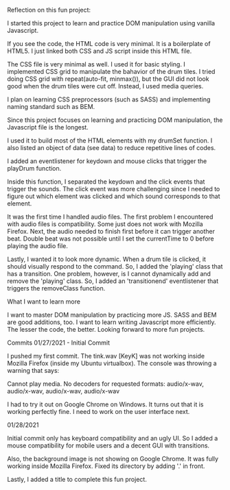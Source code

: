Reflection on this fun project:

I started this project to learn and practice DOM manipulation using vanilla Javascript.

If you see the code, the HTML code is very minimal. It is a boilerplate of HTML5. I just linked both CSS and JS script inside this HTML file.

The CSS file is very minimal as well. I used it for basic styling. I implemented CSS grid to manipulate the bahavior of the drum tiles. I tried doing CSS grid with repeat(auto-fit, minmax()), but the GUI did not look good when the drum tiles were cut off. Instead, I used media queries. 

I plan on learning CSS preprocessors (such as SASS) and implementing naming standard such as BEM.

Since this project focuses on learning and practicing DOM manipulation, the Javascript file is the longest. 

I used it to build most of the HTML elements with my drumSet function. I also listed an object of data (see data) to reduce repetitive lines of codes.

I added an eventlistener for keydown and mouse clicks that trigger the playDrum function.

Inside this function, I separated the keydown and the click events that trigger the sounds. The click event was more challenging since I needed to figure out which element was clicked and which sound corresponds to that element.

It was the first time I handled audio files. The first problem I encountered with audio files is compatibility. Some just does not work with Mozilla Firefox. Next, the audio needed to finish first before it can trigger another beat. Double beat was not possible until I set the currentTime to 0 before playing the audio file.

Lastly, I wanted it to look more dynamic. When a drum tile is clicked, it should visually respond to the command. So, I added the 'playing' class that has a transition. One problem, however, is I cannot dynamically add and remove the 'playing' class. So, I added an 'transitionend' eventlistener that triggers the removeClass function.

What I want to learn more

I want to master DOM manipulation by practicing more JS. SASS and BEM are good additions, too. I want to learn writing Javascript more efficiently. The lesser the code, the better. Looking forward to more fun projects.

Commits
01/27/2021 - Initial Commit

I pushed my first commit. The tink.wav [KeyK] was not working inside Mozilla Firefox (inside my Ubuntu virtualbox). 
The console was throwing a warning that says:

Cannot play media. No decoders for requested formats: audio/x-wav, audio/x-wav, audio/x-wav, audio/x-wav

I had to try it out on Google Chrome on Windows. It turns out that it is working perfectly fine.
I need to work on the user interface next.

01/28/2021

Initial commit only has keyboard compatibility and an ugly UI. So I added a mouse compatibility for mobile users and a decent GUI with transitions.

Also, the background image is not showing on Google Chrome. It was fully working inside Mozilla Firefox. Fixed its directory by adding '.' in front.

Lastly, I added a title to complete this fun project.